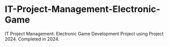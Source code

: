 # IT-Project-Management-Electronic-Game
IT Project Management: Electronic Game Development Project using Project 2024. Completed in 2024.
